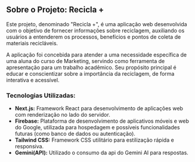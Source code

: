 ## Sobre o Projeto: Recicla +

Este projeto, denominado "Recicla +", é uma aplicação web desenvolvida com o objetivo de fornecer informações sobre reciclagem, auxiliando os usuários a entenderem os processos, benefícios e pontos de coleta de materiais recicláveis. 

A aplicação foi concebida para atender a uma necessidade específica de uma aluna do curso de Marketing, servindo como ferramenta de apresentação para um trabalho acadêmico. Seu propósito principal é educar e conscientizar sobre a importância da reciclagem, de forma interativa e acessível.

### Tecnologias Utilizadas:

- **Next.js:** Framework React para desenvolvimento de aplicações web com renderização no lado do servidor.
- **Firebase:** Plataforma de desenvolvimento de aplicativos móveis e web do Google, utilizada para hospedagem e possíveis funcionalidades futuras (como banco de dados ou autenticação).
- **Tailwind CSS:** Framework CSS utilitário para estilização rápida e responsiva.
- **Gemini(API):** Utilizado o consumo da api do Gemini AI para respostas.

